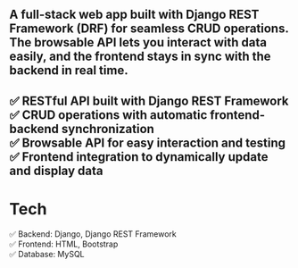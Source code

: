 A full-stack web app built with Django REST Framework (DRF) for seamless CRUD operations.<br/> The browsable API lets you interact with data easily, and the frontend stays in sync with the backend in real time.<br/>
---
✅ RESTful API built with Django REST Framework<br/>
✅ CRUD operations with automatic frontend-backend synchronization<br/>
✅ Browsable API for easy interaction and testing<br/>
✅ Frontend integration to dynamically update and display data<br/>
---
# Tech
✅ Backend: Django, Django REST Framework<br/>
✅ Frontend: HTML, Bootstrap<br/>
✅ Database: MySQL<br/>
